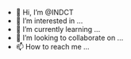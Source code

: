 - 👋 Hi, I’m @INDCT
- 👀 I’m interested in ...
- 🌱 I’m currently learning ...
- 💞️ I’m looking to collaborate on ...
- 📫 How to reach me ...

<!---
INDCT/INDCT is a ✨ special ✨ repository because its `README.md` (this file) appears on your GitHub profile.
You can click the Preview link to take a look at your changes.
--->
